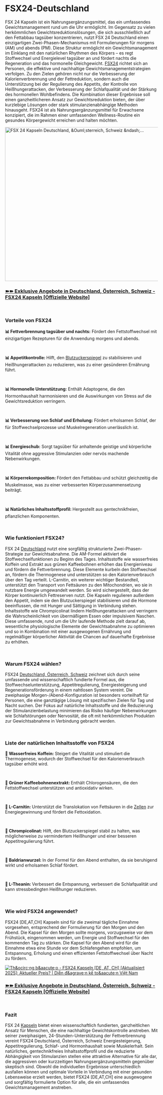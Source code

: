 # FSX24-Deutschland

<p>FSX 24 Kapseln ist ein Nahrungserg&auml;nzungsmittel, das ein umfassendes Gewichtsmanagement rund um die Uhr erm&ouml;glicht. Im Gegensatz zu vielen herk&ouml;mmlichen Gewichtsreduktionsl&ouml;sungen, die sich ausschlie&szlig;lich auf den Fettabbau tags&uuml;ber konzentrieren, nutzt FSX 24 Deutschland einen einzigartigen Zwei-Phasen-Mechanismus mit Formulierungen f&uuml;r morgens (AM) und abends (PM). Diese Struktur erm&ouml;glicht ein Gewichtsmanagement im Einklang mit den nat&uuml;rlichen Rhythmen des K&ouml;rpers &ndash; es regt Stoffwechsel und Energielevel tags&uuml;ber an und f&ouml;rdert nachts die Regeneration und das hormonelle Gleichgewicht.&nbsp;<a href="https://fsx24capsules.de/">FSX24</a>&nbsp;richtet sich an Personen, die effektive und nachhaltige Gewichtsmanagementstrategien verfolgen. Zu den Zielen geh&ouml;ren nicht nur die Verbesserung der Kalorienverbrennung und der Fettreduktion, sondern auch die Unterst&uuml;tzung bei der Regulierung des Appetits, der Kontrolle von Hei&szlig;hungerattacken, der Verbesserung der Schlafqualit&auml;t und der St&auml;rkung des hormonellen Wohlbefindens. Die Kombination dieser Ergebnisse soll einen ganzheitlicheren Ansatz zur Gewichtsreduktion bieten, der &uuml;ber kurzlebige L&ouml;sungen oder stark stimulanzienabh&auml;ngige Methoden hinausgeht. FSX24 ist als Nahrungserg&auml;nzungsmittel f&uuml;r Erwachsene konzipiert, die im Rahmen einer umfassenden Wellness-Routine ein gesundes K&ouml;rpergewicht erreichen und halten m&ouml;chten.</p>
<p><a href="https://fsx24capsules.de/go/bestellen/"><img src="https://storage.penzu.com/g/mq87oXrEDJwWYTZH" alt="FSX 24 Kapseln Deutschland, &amp;Ouml;sterreich, Schweiz &amp;ndash;..." width="896" height="506" border="0" /></a></p>
<h3><u><strong><a href="https://fsx24capsules.de/go/bestellen/">➽➽ Exklusive Angebote in Deutschland, &Ouml;sterreich, Schweiz - FSX24 Kapseln [Offizielle Website]</a></strong></u></h3>
<p>&nbsp;</p>
<h3><strong>Vorteile von FSX24</strong></h3>
<p><strong>📊 Fettverbrennung tags&uuml;ber und nachts:</strong>&nbsp;F&ouml;rdert den Fettstoffwechsel mit einzigartigen Rezepturen f&uuml;r die Anwendung morgens und abends.</p>
<p>&nbsp;</p>
<p><strong>📊 Appetitkontrolle:&nbsp;</strong>Hilft, den&nbsp;<a href="https://glucotrupro.net/">Blutzuckerspiegel</a>&nbsp;zu stabilisieren und Hei&szlig;hungerattacken zu reduzieren, was zu einer ges&uuml;nderen Ern&auml;hrung f&uuml;hrt.</p>
<p>&nbsp;</p>
<p><strong>📊 Hormonelle Unterst&uuml;tzung:</strong>&nbsp;Enth&auml;lt Adaptogene, die den Hormonhaushalt harmonisieren und die Auswirkungen von Stress auf die Gewichtsreduktion verringern.</p>
<p>&nbsp;</p>
<p><strong>📊 Verbesserung von Schlaf und Erholung:</strong>&nbsp;F&ouml;rdert erholsamen Schlaf, der f&uuml;r Stoffwechselprozesse und Muskelregeneration unerl&auml;sslich ist.</p>
<p>&nbsp;</p>
<p><strong>📊 Energieschub:</strong>&nbsp;Sorgt tags&uuml;ber f&uuml;r anhaltende geistige und k&ouml;rperliche Vitalit&auml;t ohne aggressive Stimulanzien oder nerv&ouml;s machende Nebenwirkungen.</p>
<p>&nbsp;</p>
<p><strong>📊 K&ouml;rperrekomposition:&nbsp;</strong>F&ouml;rdert den Fettabbau und sch&uuml;tzt gleichzeitig die Muskelmasse, was zu einer verbesserten K&ouml;rperzusammensetzung beitr&auml;gt.</p>
<p>&nbsp;</p>
<p><strong>📊 Nat&uuml;rliches Inhaltsstoffprofil:&nbsp;</strong>Hergestellt aus gentechnikfreien, pflanzlichen Komponenten.</p>
<p>&nbsp;</p>
<h3><strong>Wie funktioniert FSX24?</strong></h3>
<p>FSX 24&nbsp;<a href="https://balancecharm.net/">Deutschland</a>&nbsp;nutzt eine sorgf&auml;ltig strukturierte Zwei-Phasen-Strategie zur Gewichtsabnahme. Die AM-Formel aktiviert die Stoffwechselfunktionen zu Beginn des Tages. Inhaltsstoffe wie wasserfreies Koffein und Extrakt aus gr&uuml;nen Kaffeebohnen erh&ouml;hen das Energieniveau und f&ouml;rdern die Fettverbrennung. Diese Elemente kurbeln den Stoffwechsel an, f&ouml;rdern die Thermogenese und unterst&uuml;tzen so den Kalorienverbrauch &uuml;ber den Tag verteilt. L-Carnitin, ein weiterer wichtiger Bestandteil, unterst&uuml;tzt den Transport von Fetts&auml;uren zu den Mitochondrien, wo sie in nutzbare Energie umgewandelt werden. So wird sichergestellt, dass der K&ouml;rper kontinuierlich Fettreserven nutzt. Die Kapseln regulieren au&szlig;erdem den Appetit, indem sie den Blutzuckerspiegel stabilisieren und die Hormone beeinflussen, die mit Hunger und S&auml;ttigung in Verbindung stehen. Inhaltsstoffe wie Chrompicolinat lindern Hei&szlig;hungerattacken und verringern die Wahrscheinlichkeit von &uuml;berm&auml;&szlig;igem Essen oder impulsivem Naschen. Diese umfassende, rund um die Uhr laufende Methode zielt darauf ab, wesentliche physiologische Elemente der Gewichtsabnahme zu optimieren und so in Kombination mit einer ausgewogenen Ern&auml;hrung und regelm&auml;&szlig;iger k&ouml;rperlicher Aktivit&auml;t die Chancen auf dauerhafte Ergebnisse zu erh&ouml;hen.</p>
<p>&nbsp;</p>
<h3><strong>Warum FSX24 w&auml;hlen?</strong></h3>
<p>FSX24&nbsp;<a href="https://theeloncodebillionaire.com/">Deutschland, &Ouml;sterreich, Schweiz</a>&nbsp;zeichnet sich durch seine umfassende und wissenschaftlich fundierte Formel aus, die Stoffwechselunterst&uuml;tzung, Appetitregulierung, Energiesteigerung und Regenerationsf&ouml;rderung in einem nahtlosen System vereint. Die zweiphasige Morgen-/Abend-Konfiguration ist besonders vorteilhaft f&uuml;r Personen, die eine ganzt&auml;gige L&ouml;sung mit spezifischen Zielen f&uuml;r Tag und Nacht suchen. Der Fokus auf nat&uuml;rliche Inhaltsstoffe und die Reduzierung der Stimulanzienbelastung minimieren das Risiko h&auml;ufiger Nebenwirkungen wie Schlafst&ouml;rungen oder Nervosit&auml;t, die oft mit herk&ouml;mmlichen Produkten zur Gewichtsabnahme in Verbindung gebracht werden.</p>
<p>&nbsp;</p>
<h3><strong>Liste der nat&uuml;rlichen Inhaltsstoffe von FSX24</strong></h3>
<p><strong>🌸 Wasserfreies Koffein:&nbsp;</strong>Steigert die Vitalit&auml;t und stimuliert die Thermogenese, wodurch der Stoffwechsel f&uuml;r den Kalorienverbrauch tags&uuml;ber erh&ouml;ht wird.</p>
<p>&nbsp;</p>
<p><strong>🌸 Gr&uuml;ner Kaffeebohnenextrakt:&nbsp;</strong>Enth&auml;lt Chlorogens&auml;uren, die den Fettstoffwechsel unterst&uuml;tzen und antioxidativ wirken.</p>
<p>&nbsp;</p>
<p><strong>🌸 L-Carnitin:&nbsp;</strong>Unterst&uuml;tzt die Translokation von Fetts&auml;uren in die&nbsp;<a href="https://thecosmiccore.com/">Zellen</a>&nbsp;zur Energiegewinnung und f&ouml;rdert die Fettoxidation.</p>
<p>&nbsp;</p>
<p><strong>🌸 Chrompicolinat:&nbsp;</strong>Hilft, den Blutzuckerspiegel stabil zu halten, was m&ouml;glicherweise zu vermindertem Hei&szlig;hunger und einer besseren Appetitregulierung f&uuml;hrt.</p>
<p>&nbsp;</p>
<p><strong>🌸 Baldrianwurzel:&nbsp;</strong>In der Formel f&uuml;r den Abend enthalten, da sie beruhigend wirkt und erholsamen Schlaf f&ouml;rdert.</p>
<p>&nbsp;</p>
<p><strong>🌸 L-Theanin:&nbsp;</strong>Verbessert die Entspannung, verbessert die Schlafqualit&auml;t und kann stressbedingten Hei&szlig;hunger reduzieren.</p>
<p>&nbsp;</p>
<h3><strong>Wie wird FSX24 angewendet?</strong></h3>
<p>FSX24 [DE,AT,CH] Kapseln sind f&uuml;r die zweimal t&auml;gliche Einnahme vorgesehen, entsprechend der Formulierung f&uuml;r den Morgen und den Abend. Die Kapsel f&uuml;r den Morgen sollte morgens, vorzugsweise vor dem Fr&uuml;hst&uuml;ck, eingenommen werden, um Energie und Stoffwechsel f&uuml;r den kommenden Tag zu st&auml;rken. Die Kapsel f&uuml;r den Abend wird f&uuml;r die Einnahme etwa eine Stunde vor dem Schlafengehen empfohlen, um Entspannung, Erholung und einen effizienten Fettstoffwechsel &uuml;ber Nacht zu f&ouml;rdern.</p>
<p><a href="https://fsx24capsules.de/go/bestellen/"><img src="https://blogger.googleusercontent.com/img/b/R29vZ2xl/AVvXsEhzXxii3z2quhHz8W6p-gtezBKracJWWQ0aAq-DcAVT9zQbb70b8HrDEbu7O9lRjpAL2eItuktR0saieYNGZ9VyDTjdINgPCHkyfTDBkCftrhKA2GzCkfrGykUOTMH9uTU2bE9YWpzHb30LEGXyOAZ86KrkyQnVNHhULsCxTdG0CaFpLF2UE09bhRhn8BwC/w640-h604/FSX24%20Preis.JPG" alt="Th&amp;ocirc;ng b&amp;aacute;o - FSX24 Kapseln [DE, AT, CH] [Aktualisiert 2025]: Aktueller  Preis? | Diễn đ&amp;agrave;n kế to&amp;aacute;n Việt Nam" border="0" /></a></p>
<h3><u><strong><a href="https://fsx24capsules.de/go/bestellen/">➽➽ Exklusive Angebote in Deutschland, &Ouml;sterreich, Schweiz - FSX24 Kapseln [Offizielle Website]</a></strong></u></h3>
<p>&nbsp;</p>
<h3><strong>Fazit</strong></h3>
<p>FSX 24&nbsp;<a href="https://theaudifort.com/">Kapseln</a>&nbsp;bietet einen wissenschaftlich fundierten, ganzheitlichen Ansatz f&uuml;r Menschen, die eine nachhaltige Gewichtskontrolle anstreben. Mit seiner zweiphasigen, 24-Stunden-Unterst&uuml;tzung der Fettverbrennung vereint FSX24 Deutschland, &Ouml;sterreich, Schweiz Energiesteigerung, Appetitregulierung, Schlaf- und Hormonhaushalt sowie Muskelerhalt. Sein nat&uuml;rliches, gentechnikfreies Inhaltsstoffprofil und die reduzierte Abh&auml;ngigkeit von Stimulanzien stellen eine attraktive Alternative f&uuml;r alle dar, die aggressiven oder kurzzeitigen Nahrungserg&auml;nzungsmitteln gegen&uuml;ber skeptisch sind. Obwohl die individuellen Ergebnisse unterschiedlich ausfallen k&ouml;nnen und optimale Vorteile in Verbindung mit einer gesunden Lebensweise erzielt werden, bietet FSX24 [DE,AT,CH] eine ausgewogene und sorgf&auml;ltig formulierte Option f&uuml;r alle, die ein umfassendes Gewichtsmanagement anstreben.</p>
